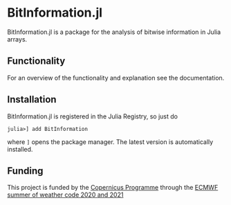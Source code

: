 # BitInformation.jl

BitInformation.jl is a package for the analysis of bitwise information in Julia arrays.

## Functionality

For an overview of the functionality and explanation see the documentation.

## Installation

BitInformation.jl is registered in the Julia Registry, so just do
```
julia>] add BitInformation
```
where `]` opens the package manager. The latest version is automatically installed.

## Funding

This project is funded by the [Copernicus Programme](https://www.copernicus.eu/en/copernicus-services/atmosphere) through the [ECMWF summer of weather code 2020 and 2021](https://esowc.ecmwf.int/)